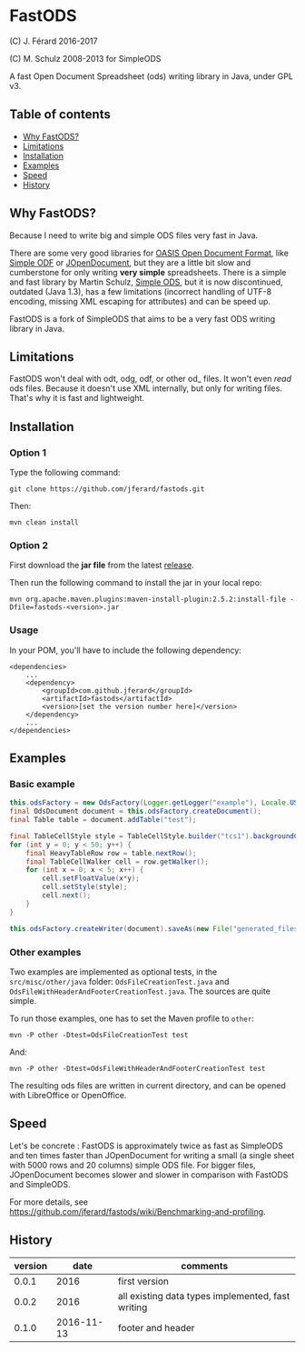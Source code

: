 # FastODS
(C) J. Férard 2016-2017

(C) M. Schulz 2008-2013 for SimpleODS

A fast Open Document Spreadsheet (ods) writing library in Java, under GPL v3.

## Table of contents
* [Why FastODS?](#why-fastods)
* [Limitations](#limitations)
* [Installation](#installation)
* [Examples](#examples)
* [Speed](#speed)
* [History](#history)

## Why FastODS?
Because I need to write big and simple ODS files very fast in Java.

There are some very good libraries for [OASIS Open Document Format](https://www.oasis-open.org/standards#opendocumentv1.2), like [Simple ODF](http://incubator.apache.org/odftoolkit/simple/) or [JOpenDocument](www.jopendocument.org/), but they are a little bit slow and cumberstone for only writing **very simple** spreadsheets.
There is a simple and fast library by Martin Schulz, [Simple ODS](http://simpleods.sourceforge.net/), but it is now discontinued, outdated (Java 1.3), has a few limitations (incorrect handling of UTF-8 encoding, missing XML escaping for attributes) and can be speed up.

FastODS is a fork of SimpleODS that aims to be a very fast ODS writing library in Java.

## Limitations
FastODS won't deal with odt, odg, odf, or other od_ files.
It won't even *read* ods files. 
Because it doesn't use XML internally, but only for writing files. That's why it is fast and lightweight.

## Installation
### Option 1
Type the following command:
```
git clone https://github.com/jferard/fastods.git
```

Then:
```
mvn clean install
```

### Option 2
First download the **jar file** from the latest [release](https://github.com/jferard/fastods/releases/).

Then run the following command to install the jar in your local repo:
```
mvn org.apache.maven.plugins:maven-install-plugin:2.5.2:install-file -Dfile=fastods-<version>.jar
```

### Usage
In your POM, you'll have to include the following dependency:
```
<dependencies>
	...
	<dependency>
		<groupId>com.github.jferard</groupId>
		<artifactId>fastods</artifactId>
		<version>[set the version number here]</version>
	</dependency>
	...
</dependencies>
```

## Examples
### Basic example
```java
this.odsFactory = new OdsFactory(Logger.getLogger("example"), Locale.US);
final OdsDocument document = this.odsFactory.createDocument();
final Table table = document.addTable("test");

final TableCellStyle style = TableCellStyle.builder("tcs1").backgroundColor("#00FF00").build();
for (int y = 0; y < 50; y++) {
	final HeavyTableRow row = table.nextRow();
	final TableCellWalker cell = row.getWalker();
	for (int x = 0; x < 5; x++) {
		cell.setFloatValue(x*y);
		cell.setStyle(style);
		cell.next();
	}
}

this.odsFactory.createWriter(document).saveAs(new File("generated_files", "readme.ods"));
```

### Other examples
Two examples are implemented as optional tests, in the ```src/misc/other/java``` folder: ```OdsFileCreationTest.java``` and ```OdsFileWithHeaderAndFooterCreationTest.java```. The sources are quite simple.

To run those examples, one has to set the Maven profile to `other`:
```
mvn -P other -Dtest=OdsFileCreationTest test
```

And:
```
mvn -P other -Dtest=OdsFileWithHeaderAndFooterCreationTest test
```

The resulting ods files are written in current directory, and can be opened with LibreOffice or OpenOffice.

## Speed
Let's be concrete : FastODS is approximately twice as fast as SimpleODS and ten times faster than JOpenDocument for writing a small (a single sheet with 5000 rows and 20 columns) simple ODS file. For bigger files, JOpenDocument becomes slower and slower in comparison with FastODS and SimpleODS.

For more details, see https://github.com/jferard/fastods/wiki/Benchmarking-and-profiling.

## History

| version | date | comments |
| --- | --- | --- |
| 0.0.1 | 2016 | first version |
| 0.0.2 | 2016 | all existing data types implemented, fast writing |
| 0.1.0 | 2016-11-13 | footer and header |